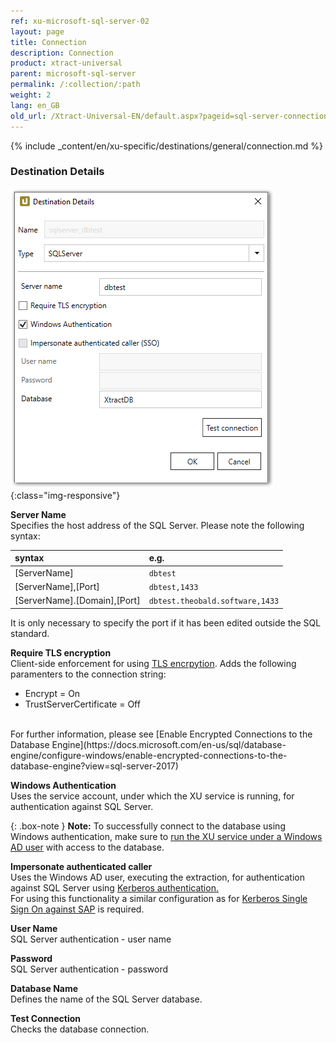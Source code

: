 ```yaml
---
ref: xu-microsoft-sql-server-02
layout: page
title: Connection
description: Connection
product: xtract-universal
parent: microsoft-sql-server
permalink: /:collection/:path
weight: 2
lang: en_GB
old_url: /Xtract-Universal-EN/default.aspx?pageid=sql-server-connection
---
```


{% include _content/en/xu-specific/destinations/general/connection.md %}	

### Destination Details

![MSSql-Destination-Details](/img/content/MSSql-Destination-Details.png){:class="img-responsive"}

**Server Name**<br>
Specifies the host address of the SQL Server. Please note the following syntax:

|syntax | e.g. |
|:---|:---|
|[ServerName]| `dbtest`|
|[ServerName],[Port]| `dbtest,1433`|
|[ServerName].[Domain],[Port] |  `dbtest.theobald.software,1433`|

It is only necessary to specify the port if it has been edited outside the SQL standard.

**Require TLS encryption**<br>
Client-side enforcement for using [TLS encrpytion](https://docs.microsoft.com/en-us/azure/sql-database/sql-database-connect-query#tls-considerations-for-sql-database-connectivity). Adds the following paramenters to the connection string:<br>
* Encrypt = On
* TrustServerCertificate = Off
<br>
For further information, please see [Enable Encrypted Connections to the Database Engine](https://docs.microsoft.com/en-us/sql/database-engine/configure-windows/enable-encrypted-connections-to-the-database-engine?view=sql-server-2017)

**Windows Authentication**<br>
Uses the service account, under which the XU service is running, for authentication against SQL Server.

{: .box-note }
**Note:** To successfully connect to the database using Windows authentication, make sure to [run the XU service under a Windows AD user](../../advanced-techniques/service-account) with access to the database.

**Impersonate authenticated caller**<br>
Uses the Windows AD user, executing the extraction, for authentication against SQL Server using [Kerberos authentication.](https://blogs.msdn.microsoft.com/sqlupdates/2014/12/05/sql-server-kerberos-and-spn-quick-reference/)
<br>
For using this functionality a similar configuration as for [Kerberos Single Sign On against SAP](https://help.theobald-software.com/en/xtract-universal/advanced-techniques/sap-single-sign-on/sso-with-kerberos-snc) is required.


**User Name**<br>
SQL Server authentication - user name 

**Password**<br>
SQL Server authentication - password

**Database Name**<br>
Defines the name of the SQL Server database.

**Test Connection**<br>
Checks the database connection. 
